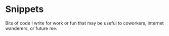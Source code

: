 # Snippets
Bits of code I write for work or fun that may be useful to coworkers, internet wanderers, or future me.
